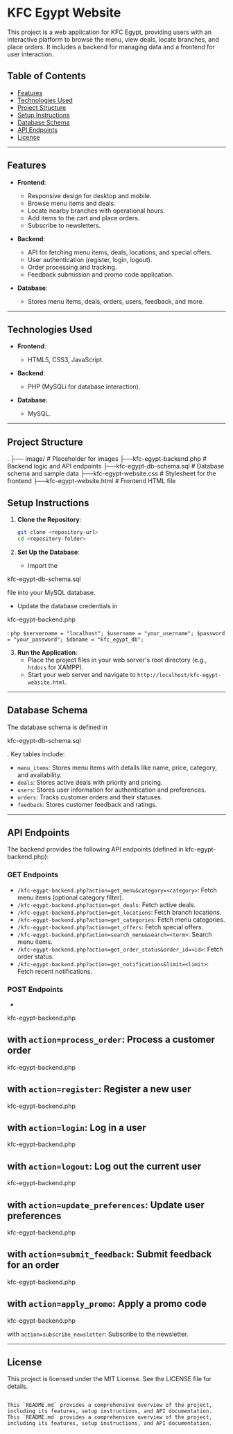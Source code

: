 # KFC Egypt Website

This project is a web application for KFC Egypt, providing users with an interactive platform to browse the menu, view deals, locate branches, and place orders. It includes a backend for managing data and a frontend for user interaction.

## Table of Contents

- [Features](#features)
- [Technologies Used](#technologies-used)
- [Project Structure](#project-structure)
- [Setup Instructions](#setup-instructions)
- [Database Schema](#database-schema)
- [API Endpoints](#api-endpoints)
- [License](#license)

---

## Features

- **Frontend**:
  - Responsive design for desktop and mobile.
  - Browse menu items and deals.
  - Locate nearby branches with operational hours.
  - Add items to the cart and place orders.
  - Subscribe to newsletters.

- **Backend**:
  - API for fetching menu items, deals, locations, and special offers.
  - User authentication (register, login, logout).
  - Order processing and tracking.
  - Feedback submission and promo code application.

- **Database**:
  - Stores menu items, deals, orders, users, feedback, and more.

---

## Technologies Used

- **Frontend**:
  - HTML5, CSS3, JavaScript.

- **Backend**:
  - PHP (MySQLi for database interaction).

- **Database**:
  - MySQL.

---

## Project Structure

.
├── image/                      # Placeholder for images
├──kfc-egypt-backend.php        # Backend logic and API endpoints
├──kfc-egypt-db-schema.sql      # Database schema and sample data
├──kfc-egypt-website.css        # Stylesheet for the frontend
├──kfc-egypt-website.html       # Frontend HTML file


## Setup Instructions

1. **Clone the Repository**:

   ```bash
   git clone <repository-url>
   cd <repository-folder>
   ```

2. **Set Up the Database**:
   - Import the

kfc-egypt-db-schema.sql

 file into your MySQL database.

- Update the database credentials in

kfc-egypt-backend.php

:
     ```php
     $servername = "localhost";
     $username = "your_username";
     $password = "your_password";
     $dbname = "kfc_egypt_db";
     ```

3. **Run the Application**:
   - Place the project files in your web server's root directory (e.g., `htdocs` for XAMPP).
   - Start your web server and navigate to `http://localhost/kfc-egypt-website.html`.

---

## Database Schema

The database schema is defined in

kfc-egypt-db-schema.sql

. Key tables include:

- `menu_items`: Stores menu items with details like name, price, category, and availability.
- `deals`: Stores active deals with priority and pricing.
- `users`: Stores user information for authentication and preferences.
- `orders`: Tracks customer orders and their statuses.
- `feedback`: Stores customer feedback and ratings.

---

## API Endpoints

The backend provides the following API endpoints (defined in kfc-egypt-backend.php):

### GET Endpoints

- `/kfc-egypt-backend.php?action=get_menu&category=<category>`: Fetch menu items (optional category filter).
- `/kfc-egypt-backend.php?action=get_deals`: Fetch active deals.
- `/kfc-egypt-backend.php?action=get_locations`: Fetch branch locations.
- `/kfc-egypt-backend.php?action=get_categories`: Fetch menu categories.
- `/kfc-egypt-backend.php?action=get_offers`: Fetch special offers.
- `/kfc-egypt-backend.php?action=search_menu&search=<term>`: Search menu items.
- `/kfc-egypt-backend.php?action=get_order_status&order_id=<id>`: Fetch order status.
- `/kfc-egypt-backend.php?action=get_notifications&limit=<limit>`: Fetch recent notifications.

### POST Endpoints

-

kfc-egypt-backend.php

with `action=process_order`: Process a customer order
-

kfc-egypt-backend.php

with `action=register`: Register a new user
-

kfc-egypt-backend.php

with `action=login`: Log in a user
-

kfc-egypt-backend.php

with `action=logout`: Log out the current user
-

kfc-egypt-backend.php

with `action=update_preferences`: Update user preferences
-

kfc-egypt-backend.php

with `action=submit_feedback`: Submit feedback for an order
-

kfc-egypt-backend.php

with `action=apply_promo`: Apply a promo code
-

kfc-egypt-backend.php

 with `action=subscribe_newsletter`: Subscribe to the newsletter.

---

## License

This project is licensed under the MIT License. See the LICENSE file for details.

```

This `README.md` provides a comprehensive overview of the project, including its features, setup instructions, and API documentation.
This `README.md` provides a comprehensive overview of the project, including its features, setup instructions, and API documentation.
